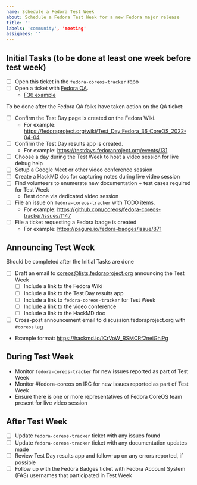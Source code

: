 ```yaml
---
name: Schedule a Fedora Test Week
about: Schedule a Fedora Test Week for a new Fedora major release
title: ''
labels: 'community', 'meeting'
assignees: ''
---
```


## Initial Tasks (to be done at least one week before test week)

- [ ] Open this ticket in the `fedora-coreos-tracker` repo
- [ ] Open a ticket with [Fedora QA](https://pagure.io/fedora-qa/issues).
  - [F36 example](https://pagure.io/fedora-qa/issue/695)

To be done after the Fedora QA folks have taken action on the QA ticket:

- [ ] Confirm the Test Day page is created on the Fedora Wiki.
  - For example: <https://fedoraproject.org/wiki/Test_Day:Fedora_36_CoreOS_2022-04-04>
- [ ] Confirm the Test Day results app is created.
  - For example: <https://testdays.fedoraproject.org/events/131>
- [ ] Choose a day during the Test Week to host a video session for live debug help
- [ ] Setup a Google Meet or other video conference session
- [ ] Create a HackMD doc for capturing notes during live video session
- [ ] Find volunteers to enumerate new documentation + test cases required for Test Week
  - Best done via dedicated video session
- [ ] File an issue on `fedora-coreos-tracker` with TODO items.
  - For example: <https://github.com/coreos/fedora-coreos-tracker/issues/1147>
- [ ] File a ticket requesting a Fedora badge is created
  - For example: <https://pagure.io/fedora-badges/issue/871>

## Announcing Test Week

Should be completed after the Initial Tasks are done

- [ ] Draft an email to <coreos@lists.fedoraproject.org> announcing the Test Week
  - [ ] Include a link to the Fedora Wiki
  - [ ] Include a link to the Test Day results app
  - [ ] Include a link to `fedora-coreos-tracker` for Test Week
  - [ ] Include a link to the video conference
  - [ ] Include a link to the HackMD doc
- [ ] Cross-post announcement email to discussion.fedoraproject.org with `#coreos` tag

- Example format: <https://hackmd.io/lCrVoW_RSMCRf2neiGhiPg>

## During Test Week

- Monitor `fedora-coreos-tracker` for new issues reported as part of Test Week
- Monitor #fedora-coreos on IRC for new issues reported as part of Test Week
- Ensure there is one or more representatives of Fedora CoreOS team present for live video session

## After Test Week

- [ ] Update `fedora-coreos-tracker` ticket with any issues found
- [ ] Update `fedora-coreos-tracker` ticket with any documentation updates made
- [ ] Review Test Day results app and follow-up on any errors reported, if possible
- [ ] Follow up with the Fedora Badges ticket with Fedora Account System (FAS) usernames that participated in Test Week

